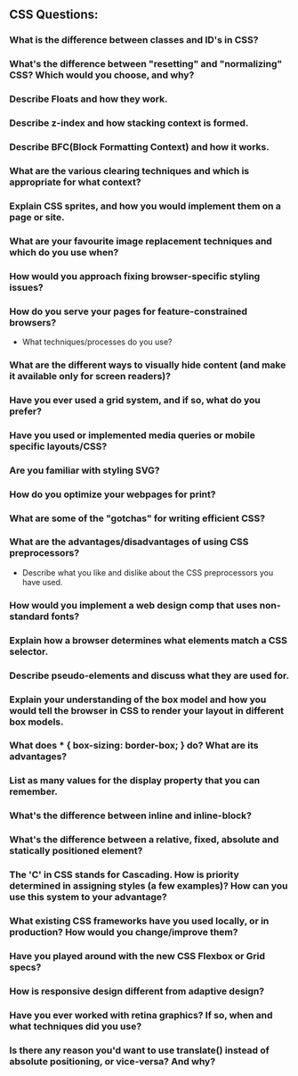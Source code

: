 
## CSS Questions:

### What is the difference between classes and ID's in CSS?

### What's the difference between "resetting" and "normalizing" CSS? Which would you choose, and why?

### Describe Floats and how they work.

### Describe z-index and how stacking context is formed.

### Describe BFC(Block Formatting Context) and how it works.

### What are the various clearing techniques and which is appropriate for what context?

### Explain CSS sprites, and how you would implement them on a page or site.

### What are your favourite image replacement techniques and which do you use when?

### How would you approach fixing browser-specific styling issues?

### How do you serve your pages for feature-constrained browsers?

- What techniques/processes do you use?

### What are the different ways to visually hide content (and make it available only for screen readers)?

### Have you ever used a grid system, and if so, what do you prefer?

### Have you used or implemented media queries or mobile specific layouts/CSS?

### Are you familiar with styling SVG?

### How do you optimize your webpages for print?

### What are some of the "gotchas" for writing efficient CSS?

### What are the advantages/disadvantages of using CSS preprocessors?

- Describe what you like and dislike about the CSS preprocessors you have used.

### How would you implement a web design comp that uses non-standard fonts?

### Explain how a browser determines what elements match a CSS selector.

### Describe pseudo-elements and discuss what they are used for.

### Explain your understanding of the box model and how you would tell the browser in CSS to render your layout in different box models.

### What does * { box-sizing: border-box; } do? What are its advantages?

### List as many values for the display property that you can remember.

### What's the difference between inline and inline-block?

### What's the difference between a relative, fixed, absolute and statically positioned element?

### The 'C' in CSS stands for Cascading. How is priority determined in assigning styles (a few examples)? How can you use this system to your advantage?

### What existing CSS frameworks have you used locally, or in production? How would you change/improve them?

### Have you played around with the new CSS Flexbox or Grid specs?

### How is responsive design different from adaptive design?

### Have you ever worked with retina graphics? If so, when and what techniques did you use?

### Is there any reason you'd want to use translate() instead of absolute positioning, or vice-versa? And why?



